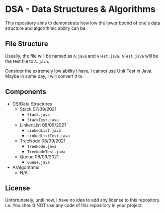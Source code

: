 # DSA - Data Structures & Algorithms

This repository aims to demonstrate how low the lower bound of one's data
structure and algorithmic ability can be.

## File Structure

Usually, the file will be named as `A.java` and `ATest.java`. `ATest.java` will be
the test file to `A.java`.

Consider the extremely low ability I have, I cannot use Unit Test in Java.
Maybe in some day, I will convert it to.

## Components

- DS/Data Structures
  - Stack 07/09/2021
    - ```Stack.java```
    - ```StackTest.java```
  - LinkedList 08/09/2021
    - ```LinkedList.java```
    - ```LinkedListTest.java```
  - TreeNode 08/09/2021
    - ```TreeNode.java```
    - ```TreeNodeTest.java```
  - Queue 08/09/2021
    - ```Queue.java```
- A/Algorithms
  - N/A
    
## License

Unfortunately, until now, I have no idea to add any license to this repository.
i.e. You should NOT use any code of this repository in your project.